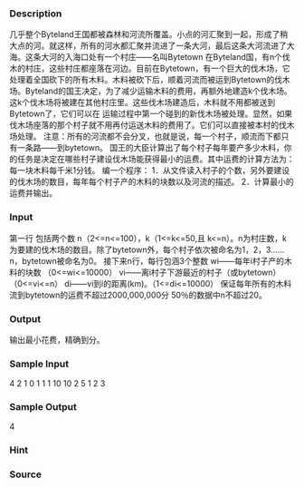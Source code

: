 
### Description
几乎整个Byteland王国都被森林和河流所覆盖。小点的河汇聚到一起，形成了稍大点的河。就这样，所有的河水都汇聚并流进了一条大河，最后这条大河流进了大海。这条大河的入海口处有一个村庄——名叫Bytetown
在Byteland国，有n个伐木的村庄，这些村庄都座落在河边。目前在Bytetown，有一个巨大的伐木场，它处理着全国砍下的所有木料。木料被砍下后，顺着河流而被运到Bytetown的伐木场。Byteland的国王决定，为了减少运输木料的费用，再额外地建造k个伐木场。这k个伐木场将被建在其他村庄里。这些伐木场建造后，木料就不用都被送到Bytetown了，它们可以在 运输过程中第一个碰到的新伐木场被处理。显然，如果伐木场座落的那个村子就不用再付运送木料的费用了。它们可以直接被本村的伐木场处理。
注意：所有的河流都不会分叉，也就是说，每一个村子，顺流而下都只有一条路——到bytetown。
国王的大臣计算出了每个村子每年要产多少木料，你的任务是决定在哪些村子建设伐木场能获得最小的运费。其中运费的计算方法为：每一块木料每千米1分钱。
编一个程序：
1．从文件读入村子的个数，另外要建设的伐木场的数目，每年每个村子产的木料的块数以及河流的描述。
2．计算最小的运费并输出。
### Input

第一行 包括两个数 n（2<=n<=100），k（1<=k<=50,且 k<=n）。n为村庄数，k为要建的伐木场的数目。除了bytetown外，每个村子依次被命名为1，2，3……n，bytetown被命名为0。
接下来n行，每行包涵3个整数
wi——每年i村子产的木料的块数 （0<=wi<=10000）
vi——离i村子下游最近的村子（或bytetown）（0<=vi<=n）
di——vi到i的距离(km)。（1<=di<=10000）
保证每年所有的木料流到bytetown的运费不超过2000,000,000分
50％的数据中n不超过20。

### Output
输出最小花费，精确到分。

### Sample Input
4 2
1 0 1
1 1 10
10 2 5
1 2 3	

### Sample Output
4
### Hint

### Source
